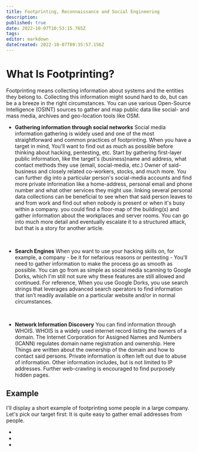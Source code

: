 ```yaml
---
title: Footprinting, Reconnaissance and Social Engineering
description: 
published: true
date: 2022-10-07T10:53:15.765Z
tags: 
editor: markdown
dateCreated: 2022-10-07T09:35:57.156Z
---
```


# What Is Footprinting?

Footprinting means collecting information about systems and the entities they belong to. Collecting this information might sound hard to do, but can be a a breeze in the right circumstances. You can use various Open-Source Intelligence (OSINT) sources to gather and map public data like social- and mass media, archives and geo-location tools like OSM.

- **Gathering information through social networks**
Social media information gathering is widely used and one of the most straightforward and common practices of footprinting. When you have a target in mind, You'll want to find out as much as possible before thinking about hacking, pentesting, etc. Start by gathering first-layer public information, like the target's (business)name and address, what contact methods they use (email, social-media, etc.) Owner of said-business and closely related co-workers, stocks, and much more. You can further dig into a particular person's social-media accounts and find more private information like a home-address, personal email and phone number and what other services they might use. linking several personal data collections can be beneficial to see when that said person leaves to and from work and find out when nobody is present or when it's busy within a company. you could find a floor-map of the building(s) and gather information about the workplaces and server rooms. 
You can go into much more detail and eventually escalate it to a structured attack, but that is a story for another article.
<br />

- **Search Engines**
When you want to use your hacking skills on, for example, a company - be it for nefarious reasons or pentesting - You'll need to gather information to make the process go as smooth as possible.
You can go from as simple as social media scanning to Google Dorks, which I'm still not sure why these features are still allowed and continued. 
For reference, When you use Google Dorks, you use search strings that leverages advanced search operators to find information that isn’t readily available on a particular website and/or in normal circumstances. 
<br />

- **Network Information Discovery**
You can find information through WHOIS. WHOIS is a widely used internet record listing the owners of a domain. The Internet Corporation for Assigned Names and Numbers (ICANN) regulates domain name registration and ownership. Here Things are written about the ownership of the domain and how to contact said persons. Private information is often left out due to abuse of information. Other information includes, but is not limited to IP addresses. Further web-crawling is encouraged to find purposely hidden pages.

## Example

I'll display a short example of footprinting some people in a large company. Let's pick our target first:
It is quite easy to gather email addresses from people. 

- 
- 
- 
